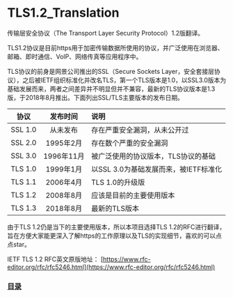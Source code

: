 # TLS1.2_Translation

传输层安全协议（The Transport Layer Security Protocol）1.2版翻译。

TLS1.2协议是目前https用于加密传输数据所使用的协议，并广泛使用在浏览器、邮箱、即时通信、VoIP、网络传真等应用程序中。

TLS协议的前身是网景公司推出的SSL（Secure Sockets Layer，安全套接层协议），之后被IETF组织标准化并改名TLS，第一个TLS版本是1.0，以SSL3.0版本为基础发展而来，两者之间差异并不明显但并不兼容，最新的TLS协议版本是1.3版，于2018年8月推出。下面列出SSL/TLS主要版本的发布日期。

| 协议 | 发布时间 | 说明 |
| :----: | :----: | :---- |
| SSL 1.0 | 从未发布 | 存在严重安全漏洞，从未公开过 |
| SSL 2.0 | 1995年2月 | 存在数个严重的安全漏洞 |
| SSL 3.0 | 1996年11月 | 被广泛使用的协议版本，TLS协议的基础 |
| TLS 1.0 | 1999年1月 | 以SSL 3.0为基础发展而来，被IETF标准化 |
| TLS 1.1 | 2006年4月 | TLS 1.0的升级版 |
| TLS 1.2 | 2008年8月 | 应该是目前的主要使用版本 |
| TLS 1.3 | 2018年8月 | 最新的TLS版本 |

由于TLS 1.2仍是当下的主要使用版本，所以本项目选择TLS 1.2的RFC进行翻译，旨在方便大家能更深入了解https的工作原理以及TLS的实现细节，喜欢的可以点点star。

IETF TLS 1.2 RFC英文原版地址： [https://www.rfc-editor.org/rfc/rfc5246.html](https://www.rfc-editor.org/rfc/rfc5246.html)

### [目录](Table_of_Contents.md)
